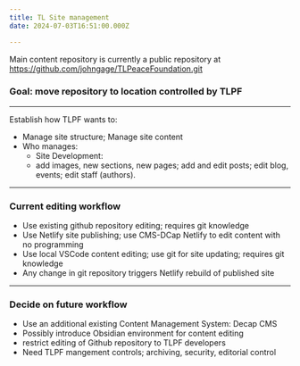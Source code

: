 ```yaml
---
title: TL Site management
date: 2024-07-03T16:51:00.000Z

---
```

Main content repository is currently a public repository at https://github.com/johngage/TLPeaceFoundation.git
### Goal: move repository to location controlled by TLPF

---
 Establish how TLPF wants to:
 - Manage site structure; Manage site content
 - Who manages: 
   - Site Development: 
   - add images, new sections, new pages; add and edit posts; edit blog, events; edit staff (authors).

--- 
### Current editing workflow
- Use existing github repository editing; requires git knowledge
- Use Netlify site publishing; use CMS-DCap Netlify to edit content with no programming
- Use local VSCode content editing; use git for site updating; requires git knowledge
- Any change in git repository triggers Netlify rebuild of published site
---
### Decide on future workflow
- Use an additional existing Content Management System: Decap CMS
- Possibly introduce Obsidian environment for content editing
- restrict editing of Github repository to TLPF developers
- Need TLPF mangement controls; archiving, security, editorial control
